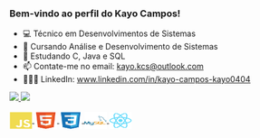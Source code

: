 ### Bem-vindo ao perfil do Kayo Campos!

- 💻 Técnico em Desenvolvimentos de Sistemas
- 📝 Cursando Análise e Desenvolvimento de Sistemas
- 🌱 Estudando C, Java e SQL 
- 📫 Contate-me no email: kayo.kcs@outlook.com
- 👩🏽‍🏭 LinkedIn: www.linkedin.com/in/kayo-campos-kayo0404

 <div>
  <a href="https://github.com/kayo0404">
  <img height="180em" src="https://github-readme-stats.vercel.app/api?username=kayo0404&show_icons=true&theme=chartreuse-dark&include_all_commits=true&count_private=true&locale=pt-br"/>
  <img height="180em" src="https://github-readme-stats.vercel.app/api/top-langs/?username=kayo0404&layout=compact&langs_count=7&theme=chartreuse-dark&locale=pt-br"/>
</div>
  
<div style="display: inline_block"><br>
  <img align="center" height="30" width="40" src="https://raw.githubusercontent.com/devicons/devicon/master/icons/javascript/javascript-plain.svg">
  <img align="center" height="30" width="40" src="https://raw.githubusercontent.com/devicons/devicon/master/icons/html5/html5-original.svg">
  <img align="center" height="30" width="40" src="https://raw.githubusercontent.com/devicons/devicon/master/icons/css3/css3-original.svg">
  <img align="center" height="30" width="40" src="https://raw.githubusercontent.com/devicons/devicon/1119b9f84c0290e0f0b38982099a2bd027a48bf1/icons/mysql/mysql-original-wordmark.svg">
  <img align="center" height="30" width="40" src="https://raw.githubusercontent.com/devicons/devicon/1119b9f84c0290e0f0b38982099a2bd027a48bf1/icons/react/react-original.svg">
</div>

